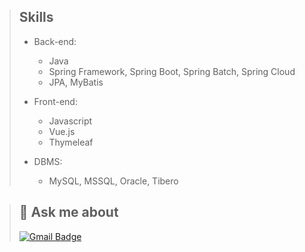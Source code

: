 > ## Skills
> 
> * Back-end:
>   * Java
>   * Spring Framework, Spring Boot, Spring Batch, Spring Cloud
>   * JPA, MyBatis
> 
> * Front-end: 
>   * Javascript
>   * Vue.js
>   * Thymeleaf
> 
> * DBMS: 
>   * MySQL, MSSQL, Oracle, Tibero

> ## 💬 Ask me about
> [![Gmail Badge](https://img.shields.io/badge/Gmail-d14836?style=flat-square&logo=Gmail&logoColor=white&link=mailto:laonzenamoon@gmail.com)](mailto:laonzenamoon@gmail.com)

<!--
**LaOnZenaMoon/LaOnZenaMoon** is a ✨ _special_ ✨ repository because its `README.md` (this file) appears on your GitHub profile.

Here are some ideas to get you started:

- 🔭 I’m currently working on ...
- 🌱 I’m currently learning ...
- 👯 I’m looking to collaborate on ...
- 🤔 I’m looking for help with ...
- 
- 📫 How to reach me: ...
- 😄 Pronouns: ...
- ⚡ Fun fact: ...
-->
